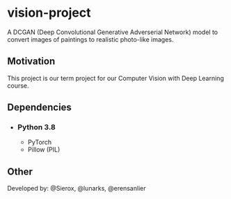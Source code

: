 # vision-project
A DCGAN (Deep Convolutional Generative Adverserial Network) model to convert images of paintings to realistic photo-like images.

## Motivation
This project is our term project for our Computer Vision with Deep Learning course.

## Dependencies
- ### Python 3.8
  - PyTorch
  - Pillow (PIL)

## Other
Developed by: @Sierox, @lunarks, @erensanlier
